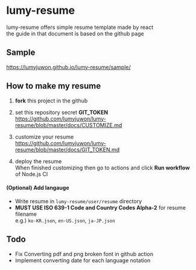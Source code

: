 # lumy-resume
lumy-resume offers simple resume template made by react  
the guide in that document is based on the github page

## Sample
https://lumyjuwon.github.io/lumy-resume/sample/

## How to make my resume

1. **fork** this project in the github  

2. set this repository secret **GIT_TOKEN**  
https://github.com/lumyjuwon/lumy-resume/blob/master/docs/CUSTOMIZE.md
   
3. customize your resume  
https://github.com/lumyjuwon/lumy-resume/blob/master/docs/GIT_TOKEN.md

1. deploy the resume  
When finished customizing then go to actions and click **Run workflow** of Node.js CI

#### (Optional) Add langauge
- Write resume in `lumy-resume/user/resume` directory
- **MUST USE ISO 639-1 Code and Country Codes Alpha-2** for resume filename  
e.g.) `ko-KR.json`, `en-US.json`, `ja-JP.json`

## Todo
- Fix Converting pdf and png broken font in github action
- Implement converting date for each language notation

